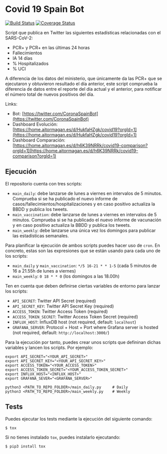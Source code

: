 # Covid 19 Spain Bot 

[![Build Status](https://travis-ci.com/aitormagan/covid19spainbot.svg?branch=master)](https://travis-ci.com/aitormagan/covid19spainbot)
[![Coverage Status](https://coveralls.io/repos/github/aitormagan/covid19spainbot/badge.svg?branch=master)](https://coveralls.io/github/aitormagan/covid19spainbot?branch=master)

Script que publica en Twitter las siguientes estadísticas relacionadas con el SARS-CoV-2:
* PCR+ y PCR+ en las últimas 24 horas
* Fallecimientos 
* IA 14 días
* % Hospitalizados 
* % UCI

A diferencia de los datos del ministerio, que únicamente da las PCR+ que se ejecutaron y obtuvieron resultado el día 
anterior, este script comprueba la diferencia de datos entre el reporte del día actual y el anterior, para notificar el 
número total de nuevos positivos del día.

Links: 
* Bot: [https://twitter.com/CoronaSpainBot](https://twitter.com/CoronaSpainBot)
* Dashboard Evolución: [https://home.aitormagan.es/d/HukfaHZgk/covid19?orgId=1](https://home.aitormagan.es/d/HukfaHZgk/covid19?orgId=1)
* Dashboard Comparación: [https://home.aitormagan.es/d/h6K39NRRk/covid19-comparison?orgId=1](https://home.aitormagan.es/d/h6K39NRRk/covid19-comparison?orgId=1)

## Ejecución

El repositorio cuenta con tres scripts: 

* `main_daily`: debe lanzarse de lunes a viernes en intervalos de 5 minutos. Comprueba si se ha publicado el nuevo 
informe de casos/fallecimientos/hospitalizaciones y en caso positivo actualiza la BBDD y publica los tweets.
* `main_vaccination`: debe lanzarse de lunes a viernes en intervalos de 5 minutos. Comprueba si se ha publicado el nuevo 
informe de vacunación y en caso positivo actualiza la BBDD y publica los tweets.
* `main_weekly`: debe lanzarse una única vez los domingos para publicar las estadísticas semanales. 

Para planificar la ejecución de ambos scripts puedes hacer uso de `cron`. En concreto, estas son las expresiones que 
se están usando para cada uno de los scripts:

* `main_daily` y `main_vaccination`: `*/5 16-21 * * 1-5` (cada 5 minutos de 16 a 21.55h de lunes a viernes)
* `main_weekly`: `0 18 * * 0` (los domingos a las 18.00h)

Ten en cuenta que deben definirse ciertas variables de entorno para lanzar los scripts:

* `API_SECRET`: Twitter API Secret (required)
* `API_SECRET_KEY`: Twitter API Secret Key (required)
* `ACCESS_TOKEN`: Twitter Access Token (required)
* `ACCESS_TOKEN_SECRET`: Twitter Access Token Secret (required)
* `INFLUX_HOST`: InfluxDB host (not required, default: `localhost`)
* `GRAFANA_SERVER`: Protocol + Host + Port where Grafana server is hosted (not required, default: 
`http://localhost:3000/`)

Para la ejecución por tanto, puedes crear unos scripts que defininan dichas variables y lancen los scripts. Por ejemplo:

```
export API_SECRET="<YOUR_API_SECRET>"
export API_SECRET_KEY="<YOUR_API_SECRET_KEY>"
export ACCESS_TOKEN="<YOUR_ACCESS_TOKEN>"
export ACCESS_TOKEN_SECRET="<YOUR_ACCESS_TOKEN_SECRET>"
export INFLUX_HOST="<INFLUX_HOST>"
export GRAFANA_SEVER="<GRAFANA_SERVER>"

python3 <PATH_TO_REPO_FOLDER>/main_daily.py     # Daily
python3 <PATH_TO_REPO_FOLDER>/main_weekly.py    # Weekly
```

## Tests

Puedes ejecutar los tests mediante la ejecución del siguiente comando:

```sh
$ tox
```

Si no tienes instalado `tox`, puedes instalarlo ejecutando:

```sh
$ pip3 install tox
```